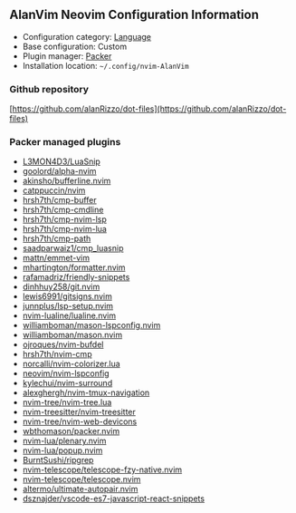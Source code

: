 ## AlanVim Neovim Configuration Information

- Configuration category: [Language](https://github.com/doctorfree/nvim-lazyman#language-configurations)
- Base configuration:     Custom
- Plugin manager:         [Packer](https://github.com/wbthomason/packer.nvim)
- Installation location:  `~/.config/nvim-AlanVim`

### Github repository

[https://github.com/alanRizzo/dot-files](https://github.com/alanRizzo/dot-files)

### Packer managed plugins

- [L3MON4D3/LuaSnip](https://github.com/L3MON4D3/LuaSnip)
- [goolord/alpha-nvim](https://github.com/goolord/alpha-nvim)
- [akinsho/bufferline.nvim](https://github.com/akinsho/bufferline.nvim)
- [catppuccin/nvim](https://github.com/catppuccin/nvim)
- [hrsh7th/cmp-buffer](https://github.com/hrsh7th/cmp-buffer)
- [hrsh7th/cmp-cmdline](https://github.com/hrsh7th/cmp-cmdline)
- [hrsh7th/cmp-nvim-lsp](https://github.com/hrsh7th/cmp-nvim-lsp)
- [hrsh7th/cmp-nvim-lua](https://github.com/hrsh7th/cmp-nvim-lua)
- [hrsh7th/cmp-path](https://github.com/hrsh7th/cmp-path)
- [saadparwaiz1/cmp_luasnip](https://github.com/saadparwaiz1/cmp_luasnip)
- [mattn/emmet-vim](https://github.com/mattn/emmet-vim)
- [mhartington/formatter.nvim](https://github.com/mhartington/formatter.nvim)
- [rafamadriz/friendly-snippets](https://github.com/rafamadriz/friendly-snippets)
- [dinhhuy258/git.nvim](https://github.com/dinhhuy258/git.nvim)
- [lewis6991/gitsigns.nvim](https://github.com/lewis6991/gitsigns.nvim)
- [junnplus/lsp-setup.nvim](https://github.com/junnplus/lsp-setup.nvim)
- [nvim-lualine/lualine.nvim](https://github.com/nvim-lualine/lualine.nvim)
- [williamboman/mason-lspconfig.nvim](https://github.com/williamboman/mason-lspconfig.nvim)
- [williamboman/mason.nvim](https://github.com/williamboman/mason.nvim)
- [ojroques/nvim-bufdel](https://github.com/ojroques/nvim-bufdel)
- [hrsh7th/nvim-cmp](https://github.com/hrsh7th/nvim-cmp)
- [norcalli/nvim-colorizer.lua](https://github.com/norcalli/nvim-colorizer.lua)
- [neovim/nvim-lspconfig](https://github.com/neovim/nvim-lspconfig)
- [kylechui/nvim-surround](https://github.com/kylechui/nvim-surround)
- [alexghergh/nvim-tmux-navigation](https://github.com/alexghergh/nvim-tmux-navigation)
- [nvim-tree/nvim-tree.lua](https://github.com/nvim-tree/nvim-tree.lua)
- [nvim-treesitter/nvim-treesitter](https://github.com/nvim-treesitter/nvim-treesitter)
- [nvim-tree/nvim-web-devicons](https://github.com/nvim-tree/nvim-web-devicons)
- [wbthomason/packer.nvim](https://github.com/wbthomason/packer.nvim)
- [nvim-lua/plenary.nvim](https://github.com/nvim-lua/plenary.nvim)
- [nvim-lua/popup.nvim](https://github.com/nvim-lua/popup.nvim)
- [BurntSushi/ripgrep](https://github.com/BurntSushi/ripgrep)
- [nvim-telescope/telescope-fzy-native.nvim](https://github.com/nvim-telescope/telescope-fzy-native.nvim)
- [nvim-telescope/telescope.nvim](https://github.com/nvim-telescope/telescope.nvim)
- [altermo/ultimate-autopair.nvim](https://github.com/altermo/ultimate-autopair.nvim)
- [dsznajder/vscode-es7-javascript-react-snippets](https://github.com/dsznajder/vscode-es7-javascript-react-snippets)
